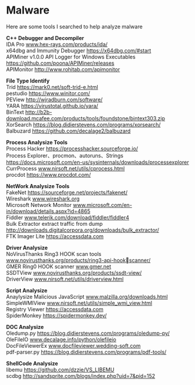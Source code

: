 # Malware
Here are some tools I searched to help analyze malware

**C++ Debugger and Decompiler**  
IDA Pro www.hex-rays.com/products/ida/  
x64dbg and Immunity Debugger https://x64dbg.com/#start  
APIMiner v1.0.0 API Logger for Windows Executables https://github.com/poona/APIMiner/releases  
APIMonitor http://www.rohitab.com/apimonitor    

**File Type Identify**  
Trid https://mark0.net/soft-trid-e.html  
pestudio https://www.winitor.com/  
PEView http://wjradburn.com/software/  
YARA https://virustotal.github.io/yara/  
BinText http://b2b-download.mcafee.com/products/tools/foundstone/bintext303.zip  
XorSearch https://blog.didierstevens.com/programs/xorsearch/  
Balbuzard https://github.com/decalage2/balbuzard  

**Process Analysize Tools**    
Process Hacker https://processhacker.sourceforge.io/  
Process Explorer、procmon、autoruns、Strings https://docs.microsoft.com/en-us/sysinternals/downloads/processexplorer  
CurrProcess www.nirsoft.net/utils/cprocess.html  
procdot https://www.procdot.com/  

**NetWork Analysize Tools**  
FakeNet https://sourceforge.net/projects/fakenet/  
Wireshark www.wireshark.org  
Microsoft Network Monitor www.microsoft.com/en-in/download/details.aspx?id=4865  
Fiddler www.telerik.com/download/fiddler/fiddler4  
Bulk Extractor extract traffic from dump http://downloads.digitalcorpora.org/downloads/bulk_extractor/  
FTK Imager Lite https://accessdata.com  

**Driver Analysize**  
NoVirusThanks  Ring3 HOOK scan tools  www.novirusthanks.org/products/ring3-api-hookscanner/  
GMER  Ring0 HOOK scanner www.gmer.net  
SSDTView www.novirusthanks.org/products/ssdt-view/  
DriverView www.nirsoft.net/utils/driverview.html  

**Script Analysize**  
Anaylysize Malicious JavaScript www.malzilla.org/downloads.html  
SimpleWMIView www.nirsoft.net/utils/simple_wmi_view.html  
Registry Viewer https://accessdata.com  
SpiderMonkey  https://spidermonkey.dev/  

**DOC Analysize**  
Oledump.py https://blog.didierstevens.com/programs/oledump-py/  
OleFileIO www.decalage.info/python/olefileio  
DocFileViewerEx www.docfileviewer.wedding-soft.com  
pdf-parser.py https://blog.didierstevens.com/programs/pdf-tools/

**ShellCode Analysize**  
libemu https://github.com/dzzie/VS_LIBEMU  
scdbg http://sandsprite.com/blogs/index.php?uid=7&pid=152


